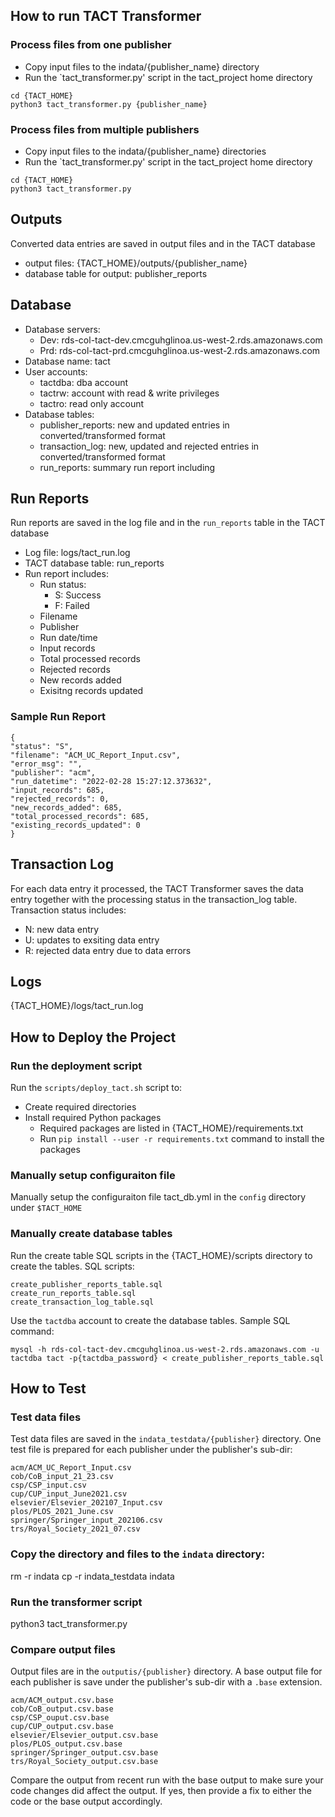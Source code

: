 ## How to run TACT Transformer

### Process files from one publisher
* Copy input files to the indata/{publisher_name} directory
* Run the `tact_transformer.py' script in the tact_project home directory

```
cd {TACT_HOME}
python3 tact_transformer.py {publisher_name}
```

### Process files from multiple publishers 
* Copy input files to the indata/{publisher_name} directories
* Run the `tact_transformer.py' script in the tact_project home directory

```
cd {TACT_HOME}
python3 tact_transformer.py
```

## Outputs
Converted data entries are saved in output files and in the TACT database
* output files: {TACT_HOME}/outputs/{publisher_name}
* database table for output: publisher_reports

## Database
* Database servers:
  * Dev: rds-col-tact-dev.cmcguhglinoa.us-west-2.rds.amazonaws.com
  * Prd: rds-col-tact-prd.cmcguhglinoa.us-west-2.rds.amazonaws.com
* Database name: tact
* User accounts:
  * tactdba: dba account
  * tactrw: account with read & write privileges 
  * tactro: read only account
* Database tables:
  * publisher_reports: new and updated entries in converted/transformed format
  * transaction_log: new, updated and rejected entries in converted/transformed format
  * run_reports: summary run report including

## Run Reports
Run reports are saved in the log file and in the `run_reports` table in the TACT database
* Log file: logs/tact_run.log
* TACT database table: run_reports
* Run report includes: 
  * Run status:
    * S: Success
    * F: Failed
  * Filename
  * Publisher
  * Run date/time
  * Input records
  * Total processed records
  * Rejected records
  * New records added
  * Exisitng records updated

### Sample Run Report
```
{
"status": "S", 
"filename": "ACM_UC_Report_Input.csv", 
"error_msg": "", 
"publisher": "acm", 
"run_datetime": "2022-02-28 15:27:12.373632", 
"input_records": 685, 
"rejected_records": 0, 
"new_records_added": 685, 
"total_processed_records": 685, 
"existing_records_updated": 0
}
``` 
## Transaction Log
For each data entry it processed, the TACT Transformer saves the data entry together with the processing status in the transaction_log table. 
Transaction status includes:
* N: new data entry
* U: updates to exsiting data entry
* R: rejected data entry due to data errors

## Logs
{TACT_HOME}/logs/tact_run.log

## How to Deploy the Project
### Run the deployment script
Run the `scripts/deploy_tact.sh` script to:
* Create required directories
* Install required Python packages
  * Required packages are listed in {TACT_HOME}/requirements.txt
  * Run `pip install --user -r requirements.txt` command to install the packages

### Manually setup configuraiton file
Manually setup the configuraiton file tact_db.yml in the `config` directory under `$TACT_HOME`

### Manually create database tables
Run the create table SQL scripts in the {TACT_HOME}/scripts directory to create the tables.
SQL scripts:
```
create_publisher_reports_table.sql
create_run_reports_table.sql
create_transaction_log_table.sql
```
Use the `tactdba` account to create the database tables. 
Sample SQL command:
```
mysql -h rds-col-tact-dev.cmcguhglinoa.us-west-2.rds.amazonaws.com -u tactdba tact -p{tactdba_password} < create_publisher_reports_table.sql 
```

## How to Test

### Test data files
Test data files are saved in the `indata_testdata/{publisher}` directory. One test file is prepared for each publisher under the publisher's sub-dir:

```
acm/ACM_UC_Report_Input.csv
cob/CoB_input_21_23.csv
csp/CSP_input.csv
cup/CUP_input_June2021.csv
elsevier/Elsevier_202107_Input.csv
plos/PLOS_2021_June.csv
springer/Springer_input_202106.csv
trs/Royal_Society_2021_07.csv
```

### Copy the directory and files to the `indata` directory:

rm -r indata
cp -r indata_testdata indata

### Run the transformer script

python3 tact_transformer.py

### Compare output files
Output files are in the `outputis/{publisher}` directory. A base output file for each publisher is save under the publisher's sub-dir with a `.base` extension.
```
acm/ACM_output.csv.base
cob/CoB_output.csv.base
csp/CSP_ouput.csv.base
cup/CUP_output.csv.base
elsevier/Elsevier_output.csv.base
plos/PLOS_output.csv.base
springer/Springer_output.csv.base
trs/Royal_Society_output.csv.base
```
Compare the output from recent run with the base output to make sure your code changes did affect the output. If yes, then provide a fix to either the code or the base output accordingly.

